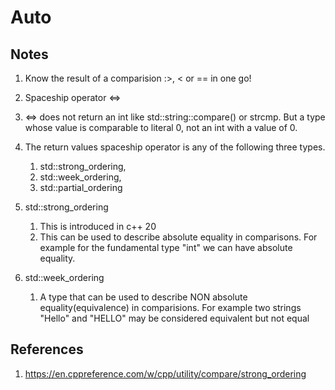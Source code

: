 # Auto

## Notes
1. Know the result of a comparision :>, < or == in one go!

2. Spaceship operator <=>
3. <=> does not return an int like std::string::compare() or strcmp. But a type whose value is comparable to literal 0, not an int with a value of 0. 

4. The return values spaceship operator is any of the following three types. 
   1. std::strong_ordering, 
   2. std::week_ordering, 
   3. std::partial_ordering

5. std::strong_ordering
   1. This is introduced in c++ 20
   2. This can be used to describe absolute equality in comparisons. For example for the fundamental type "int" we can have absolute equality. 

6. std::week_ordering
   1. A type that can be used to describe NON absolute equality(equivalence) in comparisions. For example two strings "Hello" and "HELLO" may be considered equivalent but not equal

## References

1. https://en.cppreference.com/w/cpp/utility/compare/strong_ordering


